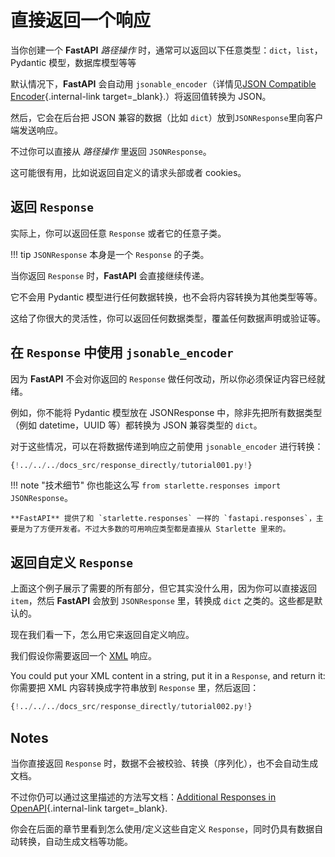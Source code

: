 # 直接返回一个响应 

当你创建一个 **FastAPI** *路径操作* 时，通常可以返回以下任意类型：`dict`，`list`，Pydantic 模型，数据库模型等等

默认情况下，**FastAPI** 会自动用 `jsonable_encoder`（详情见[JSON Compatible Encoder](../tutorial/encoder.md){.internal-link target=_blank}.）将返回值转换为 JSON。

然后，它会在后台把 JSON 兼容的数据（比如 `dict`）放到`JSONResponse`里向客户端发送响应。

不过你可以直接从 *路径操作* 里返回 `JSONResponse`。

这可能很有用，比如说返回自定义的请求头部或者 cookies。

## 返回 `Response`

实际上，你可以返回任意 `Response` 或者它的任意子类。

!!! tip
    `JSONResponse` 本身是一个 `Response` 的子类。

当你返回 `Response` 时，**FastAPI** 会直接继续传递。

它不会用 Pydantic 模型进行任何数据转换，也不会将内容转换为其他类型等等。

这给了你很大的灵活性，你可以返回任何数据类型，覆盖任何数据声明或验证等。

## 在 `Response` 中使用 `jsonable_encoder`

因为 **FastAPI** 不会对你返回的 `Response` 做任何改动，所以你必须保证内容已经就绪。

例如，你不能将 Pydantic 模型放在 JSONResponse 中，除非先把所有数据类型（例如 datetime，UUID 等）都转换为 JSON 兼容类型的 `dict`。

对于这些情况，可以在将数据传递到响应之前使用 `jsonable_encoder` 进行转换：


```Python hl_lines="6 7  21 22"
{!../../../docs_src/response_directly/tutorial001.py!}
```

!!! note "技术细节"
	你也能这么写 `from starlette.responses import JSONResponse`。

    **FastAPI** 提供了和 `starlette.responses` 一样的 `fastapi.responses`，主要是为了方便开发者。不过大多数的可用响应类型都是直接从 Starlette 里来的。

## 返回自定义 `Response`

上面这个例子展示了需要的所有部分，但它其实没什么用，因为你可以直接返回 `item`，然后 **FastAPI** 会放到 `JSONResponse` 里，转换成 `dict` 之类的。这些都是默认的。

现在我们看一下，怎么用它来返回自定义响应。

我们假设你需要返回一个 <a href="https://en.wikipedia.org/wiki/XML" class="external-link" target="_blank">XML</a> 响应。

You could put your XML content in a string, put it in a `Response`, and return it:
你需要把 XML 内容转换成字符串放到 `Response` 里，然后返回：

```Python hl_lines="1  18"
{!../../../docs_src/response_directly/tutorial002.py!}
```

## Notes

当你直接返回 `Response` 时，数据不会被校验、转换（序列化），也不会自动生成文档。

不过你仍可以通过这里描述的方法写文档：[Additional Responses in OpenAPI](additional-responses.md){.internal-link target=_blank}.

你会在后面的章节里看到怎么使用/定义这些自定义 `Response`，同时仍具有数据自动转换，自动生成文档等功能。
